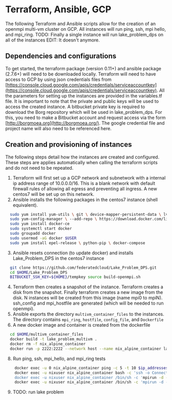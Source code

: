 #  Terraform, Ansible, GCP
The following Terraform and Ansible scripts allow for the creation of an openmpi multi-vm cluster on GCP. All instances will run ping, ssh, mpi hello, and mpi_ring. TODO: Finally a single instance will run lake_problem_dps on all of the instances EDIT: It doesn't anymore.
## Dependencies and configurations
To get started, the terraform package (version 0.11+) and ansible package (2.7.6+) will need to be downloaded locally. Terraform will need to have access to GCP by using json credentials files from [https://console.cloud.google.com/apis/credentials/serviceaccountkey](https://console.cloud.google.com/apis/credentials/serviceaccountkey). 
All the parameters for setting up the instances are provided in the variables.tf file. It is important to note that the private and public keys will be used to access the created instance. A bitbucket private key is required to download the Borg repository which will be used in lake_problem_dps. For this, you need to make a Bitbucket account and request access via the form [http://borgmoea.org](http://borgmoea.org/). The google credential file and project name will also need to be referenced here. 
## Creation and provisioning of instances
The following steps detail how the instances are created and configured. These steps are applies automatically when calling the terraform scripts and do not need to be repeated. 
1. Terraform will first set up a GCP network and subnetwork with a internal ip address range of 10.0.0.0/16. This is a blank network with default firewall rules of allowing all egress and preventing all ingress. A new centos7 will be set up on this network.
2. Ansible installs the following packages in the centos7 instance (shell equivalent).
  ```bash
    sudo yum install yum-utils \ git \ device-mapper-persistent-data \ lvm2
    sudo yum-config-manager \ --add-repo \ https://download.docker.com/linux/centos/docker-ce.repo
    sudo yum install docker-ce
    sudo systemctl start docker
    sudo groupadd docker
    sudo usermod -aG docker $USER
    sudo yum install epel-release \ python-pip \ docker-compose
  ```
3. Ansible resets connection (to update docker) and installs Lake_Problem_DPS in the centos7 instance
  ```bash
    git clone https://github.com/federatedcloud/Lake_Problem_DPS.git
    cd $HOME/Lake_Problem_DPS
    BITBUCKET_SSH_KEY=${HOME}/tempkey source build-openmpi.sh
  ``` 
4. Terraform then creates a snapshot of the instance. Terraform creates a disk from the snapshot. Finally terraform creates a new image from the disk. N instances will be created from this image (name mpi0 to mpiN). ssh_config and mpi_hostfile are generated (which will be needed to run openmpi). 
5. Ansible exports the directory `multivm_container_files` to the instances. The directory contains `mpi_ring`, `hostfile`, `config_file`, and `Dockerfile`
6. A new docker image and container is created from the dockerfile
  ```bash
    cd $HOME/multivm_container_files
    docker build -t lake_problem_multivm .
    docker rm -f nix_alpine_container
    docker run -p 2222:2222 --network host --name nix_alpine_container lake_problem_multivm:latest sleep 10000 &
  ```
8. Run ping, ssh, mpi_hello, and mpi_ring tests
```bash
    docker exec -u 0 nix_alpine_container ping -c 5 -t 10 $ip_addresses
    docker exec -u nixuser nix_alpine_container bash -c 'ssh -o ConnectTimeout=10 -i ${HOME}/.ssh/id_rsa $ip_addresses echo && hostname && echo || echo || echo
    docker exec -u nixuser nix_alpine_container /bin/sh -c 'mpirun -d --hostfile /home/nix    user/mpi_hostfile --mca btl self,tcp --mca btl_tcp_if_include eth0 hostname
    docker exec -u nixuser nix_alpine_container /bin/sh -c 'mpirun -d --hostfile /home/nix    user/mpi_hostfile --mca btl self,tcp --mca btl_tcp_if_include eth0 /home/nixuser/mpi_ring
  ```
9. TODO: run lake problem
